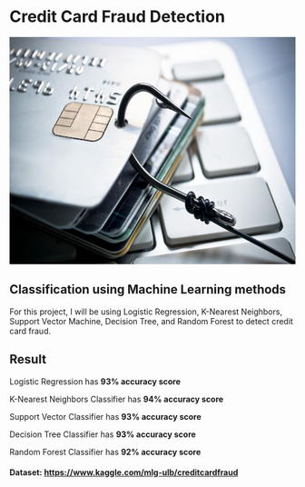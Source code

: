 # Credit Card Fraud Detection

<img src = "Images/intro.jpeg" width = "620" height = "400">

## Classification using Machine Learning methods
For this project, I will be using Logistic Regression, K-Nearest Neighbors, Support Vector Machine, Decision Tree, and Random Forest to detect credit card fraud.

## Result

Logistic Regression has **93% accuracy score**

K-Nearest Neighbors Classifier has **94% accuracy score**

Support Vector Classifier has **93% accuracy score**

Decision Tree Classifier has **93% accuracy score**

Random Forest Classifier has **92% accuracy score**

#### Dataset: https://www.kaggle.com/mlg-ulb/creditcardfraud
